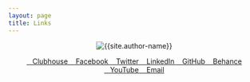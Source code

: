 ```yaml
---
layout: page
title: Links
---
```



<center id="links-page">
<figure class="image column is-one-fifth has-shadow">
    <img class="is-rounded" src="{{site.author-image}}" alt="{{site.author-name}}">
</figure>
<div>
<a href="https://www.clubhouse.com/@harsh98trivedi"
    class="button is-rounded is-uppercase has-text-weight-normal is-black is-outlined has-text-weight-semibold"
    target="_blank">
   <i class="fas fa-hand-sparkles"></i>&nbsp;&nbsp;&nbsp;Clubhouse
</a>
<a href="https://www.facebook.com/{{site.facebook_username}}"
    class="button is-rounded is-uppercase has-text-weight-normal is-black is-outlined has-text-weight-semibold"
    target="_blank">
    <i class="fab fa-facebook"></i>&nbsp;&nbsp;&nbsp;Facebook
</a>
<a href="https://www.twitter.com/{{site.twitter_username}}"
    class="button is-rounded is-uppercase has-text-weight-normal is-black is-outlined has-text-weight-semibold"
    target="_blank">
    <i class="fab fa-twitter"></i>&nbsp;&nbsp;&nbsp;Twitter
</a>
<a href="https://www.linkedin.com/in/{{site.linkedin_username}}"
    class="button is-rounded is-uppercase has-text-weight-normal is-black is-outlined has-text-weight-semibold"
    target="_blank">
    <i class="fab fa-linkedin"></i>&nbsp;&nbsp;&nbsp;LinkedIn
</a>
<a href="https://www.github.com/{{site.github_username}}"
    class="button is-rounded is-uppercase has-text-weight-normal is-black is-outlined has-text-weight-semibold"
    target="_blank">
    <i class="fab fa-github"></i>&nbsp;&nbsp;&nbsp;GitHub
</a>
<a href="https://www.behance.net/{{site.behance_username}}"
    class="button is-rounded is-uppercase has-text-weight-normal is-black is-outlined has-text-weight-semibold"
    target="_blank">
    <i class="fab fa-behance"></i>&nbsp;&nbsp;&nbsp;Behance
</a>
<a href="https://www.youtube.net/{{site.youtube_username}}"
    class="button is-rounded is-uppercase has-text-weight-normal is-black is-outlined has-text-weight-semibold"
    target="_blank">
    <i class="fab fa-youtube"></i>&nbsp;&nbsp;&nbsp;YouTube
</a>
<a href="mailto:harsh98trivedi@gmail.com"
    class="button is-rounded is-uppercase has-text-weight-normal is-black is-outlined has-text-weight-semibold"
    target="_blank">
    <i class="fas fa-envelope"></i>&nbsp;&nbsp;&nbsp;Email
</a>
</div>
</center>